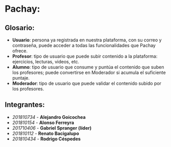 # Pachay:

## Glosario:

- **Usuario**: persona ya registrada en nuestra plataforma, con su correo y contraseña, puede acceder a todas las funcionalidades que Pachay ofrece.
- **Profesor**: tipo de usuario que puede subir contenido a la plataforma: ejercicios, lecturas, videos, etc.
- **Alumno**: tipo de usuario que consume y puntúa el contenido que suben los profesores; puede convertirse en Moderador si acumula el suficiente puntaje.
- **Moderador**: tipo de usuario que puede validar el contenido subido por los profesores.

## Integrantes:

- *201810734* - **Alejandro Goicochea**
- *201810154* - **Alonso Ferreyra**
- *201710406* - **Gabriel Spranger (líder)**
- *201810112* - **Renato Bacigalupo**
- *201810434* - **Rodrigo Céspedes**



